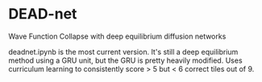 # DEAD-net
Wave Function Collapse with deep equilibrium diffusion networks

deadnet.ipynb is the most current version. It's still a deep equilibrium method using a GRU unit, but the GRU is 
pretty heavily modified. Uses curriculum learning to consistently score > 5 but < 6 correct tiles out of 9.
